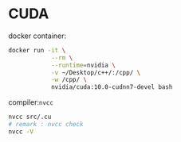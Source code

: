 # CUDA 
docker container:
``` bash
docker run -it \
            --rm \
            --runtime=nvidia \
            -v ~/Desktop/c++/:/cpp/ \
            -w /cpp/ \
            nvidia/cuda:10.0-cudnn7-devel bash
```
compiler:`nvcc`

```bash
nvcc src/.cu
# remark : nvcc check
nvcc -V

```